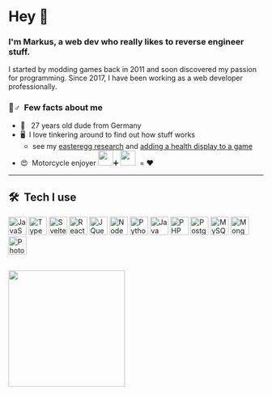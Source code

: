 # Hey 👋 

### I'm Markus, a web dev who really likes to reverse engineer stuff.

I started by modding games back in 2011 and soon discovered my passion for programming. Since 2017, I have been working as a web developer professionally.

### 🙋‍‍♂️ &nbsp;Few facts about me

- 🤙 &nbsp; 27 years old dude from Germany
- 🖥️&nbsp; I love tinkering around to find out how stuff works
  - see my [easteregg research](https://github.com/mriot/swbf/tree/master/jub-jub) and [adding a health display to a game](https://github.com/mriot/swbf/tree/master/enhanced-health-hud)
- 😍&nbsp; Motorcycle enjoyer <img src="https://raw.githubusercontent.com/mriot/bonfire-svelte/f83f3337d907e647646c02357a5440950f7c9409/src/assets/img/weather/clear-day.svg?token=AF3TCHIJLYQCBMVDXZBPTSTFJJOAG" width="30">➕ <img src="https://github.com/mriot/mriot/assets/24588573/84784dc0-0660-49dd-8551-21cf4d1db24f" width="30">&nbsp; = ❤️


---


## 🛠 &nbsp;Tech I use

<a href="https://developer.mozilla.org/en-US/docs/Web/JavaScript" target="_blank" rel="noreferrer"><img src="https://raw.githubusercontent.com/danielcranney/readme-generator/main/public/icons/skills/javascript-colored.svg" width="36" height="36" title="JavaScript" /></a>
<a href="https://www.typescriptlang.org/" target="_blank" rel="noreferrer"><img src="https://raw.githubusercontent.com/danielcranney/readme-generator/main/public/icons/skills/typescript-colored.svg" width="36" height="36" title="TypeScript" /></a>
<a href="https://svelte.dev/" target="_blank" rel="noreferrer"><img src="https://raw.githubusercontent.com/danielcranney/readme-generator/main/public/icons/skills/svelte-colored.svg" width="36" height="36" title="Svelte" /></a>
<a href="https://reactjs.org/" target="_blank" rel="noreferrer"><img src="https://raw.githubusercontent.com/danielcranney/readme-generator/main/public/icons/skills/react-colored.svg" width="36" height="36" title="React" /></a>
<a href="https://jquery.com/" target="_blank" rel="noreferrer"><img src="https://raw.githubusercontent.com/danielcranney/readme-generator/main/public/icons/skills/jquery-colored.svg" width="36" height="36" title="JQuery" /></a>
<a href="https://nodejs.org/en/" target="_blank" rel="noreferrer"><img src="https://raw.githubusercontent.com/danielcranney/readme-generator/main/public/icons/skills/nodejs-colored.svg" width="36" height="36" title="NodeJS" /></a>
<a href="https://www.python.org/" target="_blank" rel="noreferrer"><img src="https://raw.githubusercontent.com/danielcranney/readme-generator/main/public/icons/skills/python-colored.svg" width="36" height="36" title="Python" /></a>
<a href="https://www.oracle.com/java/" target="_blank" rel="noreferrer"><img src="https://raw.githubusercontent.com/danielcranney/readme-generator/main/public/icons/skills/java-colored.svg" width="36" height="36" title="Java" /></a>
<a href="https://www.php.net/" target="_blank" rel="noreferrer"><img src="https://raw.githubusercontent.com/danielcranney/readme-generator/main/public/icons/skills/php-colored.svg" width="36" height="36" title="PHP" /></a>
<a href="https://www.postgresql.org/" target="_blank" rel="noreferrer"><img src="https://raw.githubusercontent.com/danielcranney/readme-generator/main/public/icons/skills/postgresql-colored.svg" width="36" height="36" title="PostgreSQL" /></a>
<a href="https://www.mysql.com/" target="_blank" rel="noreferrer"><img src="https://raw.githubusercontent.com/danielcranney/readme-generator/main/public/icons/skills/mysql-colored.svg" width="36" height="36" title="MySQL" /></a>
<a href="https://www.mongodb.com/" target="_blank" rel="noreferrer"><img src="https://raw.githubusercontent.com/danielcranney/readme-generator/main/public/icons/skills/mongodb-colored.svg" width="36" height="36" title="MongoDB" /></a>
<a href="https://www.adobe.com/uk/products/photoshop.html" target="_blank" rel="noreferrer"><img src="https://raw.githubusercontent.com/danielcranney/readme-generator/main/public/icons/skills/photoshop-colored.svg" width="36" height="36" title="Photoshop" /></a>

<br>

<img height="230rem" src="https://github-readme-stats.vercel.app/api/top-langs/?username=mriot&theme=github_dark&layout=compact&langs_count=10&count_private=true" />
